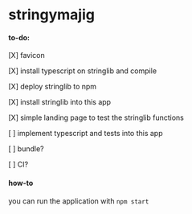 # stringymajig

#### to-do:

[X] favicon

[X] install typescript on stringlib and compile

[X] deploy stringlib to npm

[X] install stringlib into this app

[X] simple landing page to test the stringlib functions

[ ] implement typescript and tests into this app

[ ] bundle?

[ ] CI?

#### how-to

you can run the application with `npm start`
